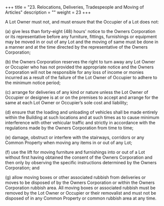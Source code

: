 +++
title = "23. Relocations, Deliveries, Tradespeople and Moving of Articles"
description = ""
weight = 23
+++


A Lot Owner must not, and must ensure that the Occupier of a Lot does not:

(a)	give less than forty-eight (48) hours' notice to the Owners Corporation or its representative before any furniture, fittings, furnishings or equipment may be moved in or out of any Lot and the moving of same must be done in a manner and at the time directed by the representative of the Owners Corporation;

(b)	the Owners Corporation reserves the right to turn away any Lot Owner or Occupier who has not provided the appropriate notice and the Owners Corporation will not be responsible for any loss of income or monies incurred as a result of the failure of the Lot Owner of Occupier to adhere to the minimum notice period;

(c)	arrange for deliveries of any kind or nature unless the Lot Owner of Occupier or designee is at or on the premises to accept and arrange for the same at each Lot Owner or Occupier’s sole cost and liability;

(d)	ensure that the loading and unloading of vehicles shall be made entirely within the Building at such locations and at such times as to cause minimum interference with other vehicular traffic and strictly in accordance with the regulations made by the Owners Corporation from time to time;

(e)	damage, obstruct or interfere with the stairways, corridors or any Common Property when moving any items in or out of any Lot;

(f)	use the lift for moving furniture and furnishings into or out of a Lot without first having obtained the consent of the Owners Corporation and then only by observing the specific instructions determined by the Owners Corporation; and

(g)	allow moving boxes or other associated rubbish from deliveries or moves to be disposed of by the Owners Corporation or within the Owners Corporation rubbish area. All moving boxes or associated rubbish must be removed by the Lot Owner or Occupier or their removalist and must not be disposed of in any Common Property or common rubbish area at any time.


